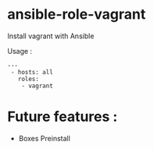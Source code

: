 ansible-role-vagrant
====================

Install vagrant with Ansible

Usage :
```
---
 - hosts: all
   roles:
    - vagrant
```

# Future features :
- Boxes Preinstall